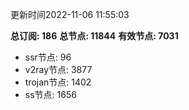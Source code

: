 更新时间2022-11-06 11:55:03

**总订阅: 186**
**总节点: 11844**
**有效节点: 7031**
- ssr节点: 96
- v2ray节点: 3877
- trojan节点: 1402
- ss节点: 1656
